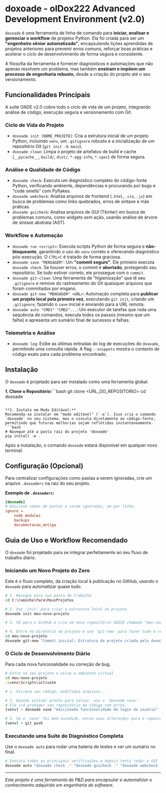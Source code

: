 # doxoade - olDox222 Advanced Development Environment (v2.0)

`doxoade` é uma ferramenta de linha de comando para **iniciar, analisar e gerenciar o workflow** de projetos Python. Ela foi criada para ser um **"engenheiro sênior automatizado"**, encapsulando lições aprendidas de projetos anteriores para prevenir erros comuns, reforçar boas práticas e acelerar o ciclo de desenvolvimento de forma segura e consistente.

A filosofia da ferramenta é fornecer diagnósticos e automações que não apenas resolvem um problema, mas também **ensinam e impõem um processo de engenharia robusto**, desde a criação do projeto até o seu versionamento.

## Funcionalidades Principais

A suíte OADE v2.0 cobre todo o ciclo de vida de um projeto, integrando análise de código, execução segura e versionamento com Git.

### Ciclo de Vida do Projeto
*   `doxoade init [NOME_PROJETO]`: Cria a estrutura inicial de um projeto Python, incluindo `venv`, um `.gitignore` robusto e a inicialização de um repositório Git (`git init -b main`).
*   `doxoade clean`: Limpa o projeto de artefatos de build e cache (`__pycache__`, `build/`, `dist/`, `*.egg-info`, `*.spec`) de forma segura.

### Análise e Qualidade de Código
*   `doxoade check`: Executa um diagnóstico completo do código-fonte Python, verificando ambiente, dependências e procurando por bugs e "code smells" com Pyflakes.
*   `doxoade webcheck`: Analisa arquivos de frontend (`.html`, `.css`, `.js`) em busca de problemas como links quebrados, erros de sintaxe e más práticas.
*   `doxoade guicheck`: Analisa arquivos de GUI (Tkinter) em busca de problemas comuns, como widgets sem ação, usando análise de árvore de sintaxe abstrata (AST).

### Workflow e Automação
*   `doxoade run <script>`: Executa scripts Python de forma segura e **não-bloqueante**, garantindo o uso do `venv` correto e oferecendo diagnóstico pós-execução. O `CTRL+C` é tratado de forma graciosa.
*   `doxoade save "MENSAGEM"`: Um **"commit seguro"**. Ele primeiro executa `doxoade check`. Se houver erros, o commit é **abortado**, protegendo seu repositório. Se tudo estiver correto, ele prossegue com o `commit`.
*   `doxoade git-clean`: Uma ferramenta de "higienização" que lê seu `.gitignore` e remove do rastreamento do Git quaisquer arquivos que foram commitados por engano.
*   `doxoade git-new "MENSAGEM" <URL>`: Automação completa para **publicar um projeto local pela primeira vez**, executando `git init`, criando um `.gitignore`, fazendo o `save` inicial e enviando para a URL remota.
*   `doxoade auto "CMD1" "CMD2"...`: Um executor de tarefas que roda uma sequência de comandos, executa todos os passos (mesmo que um falhe) e apresenta um sumário final de sucessos e falhas.

### Telemetria e Análise
*   `doxoade log`: Exibe as últimas entradas do log de execuções do `doxoade`, permitindo uma consulta rápida. A flag `--snippets` mostra o contexto de código exato para cada problema encontrado.

## Instalação

O `doxoade` é projetado para ser instalado como uma ferramenta global.

**1. Clone o Repositório:**```bash
git clone <URL_DO_REPOSITORIO>
cd doxoade
```

**2. Instale em Modo Editável:**
Recomenda-se instalar em "modo editável" (`-e`). Isso cria o comando `doxoade` no seu sistema, mas o vincula diretamente ao código-fonte, permitindo que futuras melhorias sejam refletidas instantaneamente.
```bash
# Navegue até a pasta raiz do projeto 'doxoade'
pip install -e .
```
Após a instalação, o comando `doxoade` estará disponível em qualquer novo terminal.

## Configuração (Opcional)

Para centralizar configurações como pastas a serem ignoradas, crie um arquivo `.doxoaderc` na raiz do seu projeto.

**Exemplo de `.doxoaderc`:**
```ini
[doxoade]
# Adicione nomes de pastas a serem ignoradas, um por linha.
ignore = 
    node_modules
    backups
    documentacao_antiga
```

## Guia de Uso e Workflow Recomendado

O `doxoade` foi projetado para se integrar perfeitamente ao seu fluxo de trabalho diário.

### Iniciando um Novo Projeto do Zero

Este é o fluxo completo, da criação local à publicação no GitHub, usando o `doxoade` para automatizar quase tudo.

```bash
# 1. Navegue para sua pasta de trabalho
cd C:\Caminho\Para\MeusProjetos

# 2. Use 'init' para criar a estrutura local do projeto
doxoade init meu-novo-projeto

# 3. Vá para o GitHub e crie um novo repositório VAZIO chamado "meu-novo-projeto". Copie a URL.

# 4. Entre no diretório do projeto e use 'git-new' para fazer todo o resto
cd meu-novo-projeto
doxoade git-new "Commit inicial: Estrutura do projeto criada pelo doxoade" <URL_DO_SEU_REPOSITORIO.git>
```

### O Ciclo de Desenvolvimento Diário

Para cada nova funcionalidade ou correção de bug.

```bash
# Entre no seu projeto e ative o ambiente virtual
cd meu-novo-projeto
.\venv\Scripts\activate

# 1. Escreva seu código, modifique arquivos...

# 2. Quando estiver pronto para salvar, use o 'doxoade save'.
# Ele irá proteger seu repositório de código com erros.
(venv) > doxoade save "Adicionada funcionalidade de login de usuário"

# 3. Se o 'save' foi bem-sucedido, envie suas alterações para o repositório remoto.
(venv) > git push
```

### Executando uma Suíte de Diagnóstico Completa

Use o `doxoade auto` para rodar uma bateria de testes e ver um sumário no final.

```bash
# Executa todas as principais verificações e depois tenta rodar a GUI
doxoade auto "doxoade check ." "doxoade guicheck ." "doxoade webcheck ." "doxoade run main_gui.py"
```

---
*Este projeto é uma ferramenta de P&D para encapsular e automatizar o conhecimento adquirido em engenharia de software.*